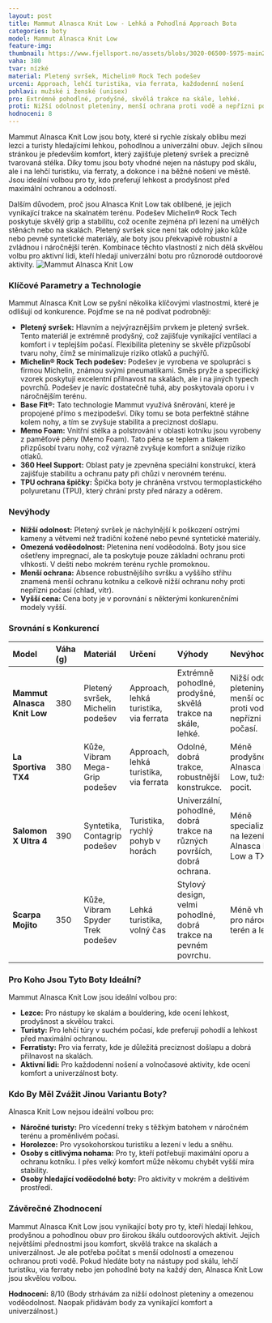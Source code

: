 ```yaml
---
layout: post
title: Mammut Alnasca Knit Low - Lehká a Pohodlná Approach Bota
categories: boty
model: Mammut Alnasca Knit Low
feature-img: 
thumbnail: https://www.fjellsport.no/assets/blobs/3020-06500-5975-main2-ff83996b50.jpeg
vaha: 380
tvar: nízké
material: Pletený svršek, Michelin® Rock Tech podešev
urceni: Approach, lehčí turistika, via ferrata, každodenní nošení
pohlavi: mužské i ženské (unisex)
pro: Extrémně pohodlné, prodyšné, skvělá trakce na skále, lehké.
proti: Nižší odolnost pleteniny, menší ochrana proti vodě a nepřízni počasí.
hodnoceni: 8
---
```


Mammut Alnasca Knit Low jsou boty, které si rychle získaly oblibu mezi lezci a turisty hledajícími lehkou, pohodlnou a univerzální obuv. Jejich silnou stránkou je především komfort, který zajišťuje pletený svršek a precizně tvarovaná stélka. Díky tomu jsou boty vhodné nejen na nástupy pod skálu, ale i na lehčí turistiku, via ferraty, a dokonce i na běžné nošení ve městě. Jsou ideální volbou pro ty, kdo preferují lehkost a prodyšnost před maximální ochranou a odolností.

Dalším důvodem, proč jsou Alnasca Knit Low tak oblíbené, je jejich vynikající trakce na skalnatém terénu. Podešev Michelin® Rock Tech poskytuje skvělý grip a stabilitu, což oceníte zejména při lezení na umělých stěnách nebo na skalách. Pletený svršek sice není tak odolný jako kůže nebo pevné syntetické materiály, ale boty jsou překvapivě robustní a zvládnou i náročnější terén. Kombinace těchto vlastností z nich dělá skvělou volbu pro aktivní lidi, kteří hledají univerzální botu pro různorodé outdoorové aktivity.
![Mammut Alnasca Knit Low](https://res.cloudinary.com/dvwv5cne3/image/fetch/w_auto,h_450,c_fill,g_auto,f_auto,q_auto/https://cdn11.bigcommerce.com/s-21x65e8kfn/images/stencil/original/products/68522/333148/MAM182_1000_8__31164.1714140983.jpg)

### Klíčové Parametry a Technologie

Mammut Alnasca Knit Low se pyšní několika klíčovými vlastnostmi, které je odlišují od konkurence. Pojďme se na ně podívat podrobněji:

*   **Pletený svršek:** Hlavním a nejvýraznějším prvkem je pletený svršek. Tento materiál je extrémně prodyšný, což zajišťuje vynikající ventilaci a komfort i v teplejším počasí. Flexibilita pleteniny se skvěle přizpůsobí tvaru nohy, čímž se minimalizuje riziko otlaků a puchýřů.
*   **Michelin® Rock Tech podešev:** Podešev je vyrobena ve spolupráci s firmou Michelin, známou svými pneumatikami. Směs pryže a specifický vzorek poskytují excelentní přilnavost na skalách, ale i na jiných typech povrchů. Podešev je navíc dostatečně tuhá, aby poskytovala oporu i v náročnějším terénu.
*   **Base Fit®:** Tato technologie Mammut využívá šněrování, které je propojené přímo s mezipodešví. Díky tomu se bota perfektně stáhne kolem nohy, a tím se zvyšuje stabilita a preciznost došlapu.
*   **Memo Foam:** Vnitřní stélka a polstrování v oblasti kotníku jsou vyrobeny z paměťové pěny (Memo Foam). Tato pěna se teplem a tlakem přizpůsobí tvaru nohy, což výrazně zvyšuje komfort a snižuje riziko otlaků.
*   **360 Heel Support:** Oblast paty je zpevněna speciální konstrukcí, která zajišťuje stabilitu a ochranu paty při chůzi v nerovném terénu.
*   **TPU ochrana špičky:** Špička boty je chráněna vrstvou termoplastického polyuretanu (TPU), který chrání prsty před nárazy a oděrem.

### Nevýhody

*   **Nižší odolnost:** Pletený svršek je náchylnější k poškození ostrými kameny a větvemi než tradiční kožené nebo pevné syntetické materiály.
*   **Omezená voděodolnost:** Pletenina není voděodolná. Boty jsou sice ošetřeny impregnací, ale ta poskytuje pouze základní ochranu proti vlhkosti. V dešti nebo mokrém terénu rychle promoknou.
*   **Menší ochrana:** Absence robustnějšího svršku a vyššího střihu znamená menší ochranu kotníku a celkově nižší ochranu nohy proti nepřízni počasí (chlad, vítr).
*   **Vyšší cena:** Cena boty je v porovnání s některými konkurenčními modely vyšší.

### Srovnání s Konkurencí

| Model                         | Váha (g) | Materiál                      | Určení                                     | Výhody                                                                                                                                                              | Nevýhody                                                                                                                                               |
| :---------------------------- | :------- | :---------------------------- | :----------------------------------------- | :-------------------------------------------------------------------------------------------------------------------------------------------------------------------- | :------------------------------------------------------------------------------------------------------------------------------------------------------ |
| **Mammut Alnasca Knit Low**   | 380      | Pletený svršek, Michelin podešev | Approach, lehká turistika, via ferrata   | Extrémně pohodlné, prodyšné, skvělá trakce na skále, lehké.                                                                                                      | Nižší odolnost pleteniny, menší ochrana proti vodě a nepřízni počasí.                                                                                 |
| **La Sportiva TX4**           | 380      | Kůže, Vibram Mega-Grip podešev | Approach, lehká turistika, via ferrata   | Odolné, dobrá trakce, robustnější konstrukce.                                                                                                                       | Méně prodyšné než Alnasca Knit Low, tužší pocit.                                                                                                         |
| **Salomon X Ultra 4**      | 390   | Syntetika, Contagrip podešev   | Turistika, rychlý pohyb v horách        | Univerzální, pohodlné, dobrá trakce na různých površích, dobrá ochrana.                                                                                                 | Méně specializované na lezení než Alnasca Knit Low a TX4.                                                                                                |
| **Scarpa Mojito**              | 350     | Kůže, Vibram Spyder Trek podešev| Lehká turistika, volný čas                | Stylový design, velmi pohodlné, dobrá trakce na pevném povrchu.                                                                                                    | Méně vhodné pro náročný terén a lezení.                                                                                                                 |

### Pro Koho Jsou Tyto Boty Ideální?

Mammut Alnasca Knit Low jsou ideální volbou pro:

*   **Lezce:** Pro nástupy ke skalám a bouldering, kde ocení lehkost, prodyšnost a skvělou trakci.
*   **Turisty:** Pro lehčí túry v suchém počasí, kde preferují pohodlí a lehkost před maximální ochranou.
*   **Ferratisty:** Pro via ferraty, kde je důležitá preciznost došlapu a dobrá přilnavost na skalách.
*   **Aktivní lidi:** Pro každodenní nošení a volnočasové aktivity, kde ocení komfort a univerzálnost boty.

### Kdo By Měl Zvážit Jinou Variantu Boty?

Alnasca Knit Low nejsou ideální volbou pro:

*   **Náročné turisty:** Pro vícedenní treky s těžkým batohem v náročném terénu a proměnlivém počasí.
*   **Horolezce:** Pro vysokohorskou turistiku a lezení v ledu a sněhu.
*   **Osoby s citlivýma nohama:** Pro ty, kteří potřebují maximální oporu a ochranu kotníku. I přes velký komfort může někomu chybět vyšší míra stability.
*   **Osoby hledající voděodolné boty:** Pro aktivity v mokrém a deštivém prostředí.

### Závěrečné Zhodnocení

Mammut Alnasca Knit Low jsou vynikající boty pro ty, kteří hledají lehkou, prodyšnou a pohodlnou obuv pro širokou škálu outdoorových aktivit. Jejich největšími přednostmi jsou komfort, skvělá trakce na skalách a univerzálnost. Je ale potřeba počítat s menší odolností a omezenou ochranou proti vodě. Pokud hledáte boty na nástupy pod skálu, lehčí turistiku, via ferraty nebo jen pohodlné boty na každý den, Alnasca Knit Low jsou skvělou volbou.

**Hodnocení:** 8/10 (Body strhávám za nižší odolnost pleteniny a omezenou voděodolnost. Naopak přidávám body za vynikající komfort a univerzálnost.)
